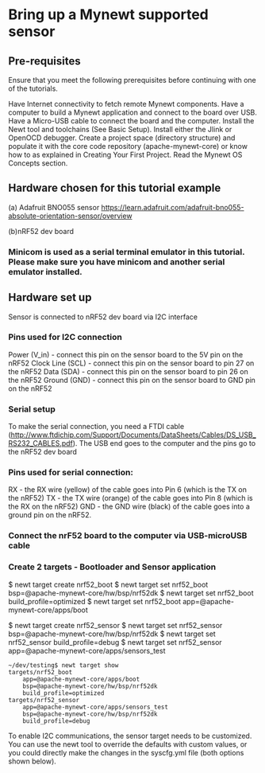 # Bring up a Mynewt supported sensor

## Pre-requisites

Ensure that you meet the following prerequisites before continuing with one of the tutorials.

Have Internet connectivity to fetch remote Mynewt components.
Have a computer to build a Mynewt application and connect to the board over USB.
Have a Micro-USB cable to connect the board and the computer.
Install the Newt tool and toolchains (See Basic Setup).
Install either the Jlink or OpenOCD debugger.
Create a project space (directory structure) and populate it with the core code repository (apache-mynewt-core) or know how to as explained in Creating Your First Project.
Read the Mynewt OS Concepts section.

## Hardware chosen for this tutorial example

(a) Adafruit BNO055 sensor
https://learn.adafruit.com/adafruit-bno055-absolute-orientation-sensor/overview

(b)nRF52 dev board

### Minicom is used as a serial terminal emulator in this tutorial.  Please make sure you have minicom and another serial emulator installed.

## Hardware set up

Sensor is connected to nRF52 dev board via I2C interface

### Pins used for I2C connection
Power (V_in) - connect this pin on the sensor board to the 5V pin on the nRF52
Clock Line (SCL) - connect this pin on the sensor board to pin 27 on the nRF52
Data (SDA) - connect this pin on the sensor board to pin 26 on the nRF52
Ground (GND) - connect this pin on the sensor board to GND pin on the nRF52

### Serial setup
To make the serial connection, you need a FTDI cable (http://www.ftdichip.com/Support/Documents/DataSheets/Cables/DS_USB_RS232_CABLES.pdf).  The USB end goes to the computer and the pins go to the nRF52 dev board

### Pins used for serial connection:
RX - the RX wire (yellow) of the cable goes into Pin 6 (which is the TX on the nRF52)
TX - the TX wire (orange) of the cable goes into Pin 8 (which is the RX on the nRF52)
GND - the GND wire (black) of the cable goes into a ground pin on the nRF52.

### Connect the nrF52 board to the computer via USB-microUSB cable

### Create 2 targets - Bootloader and Sensor application

$ newt target create nrf52_boot
$ newt target set nrf52_boot bsp=@apache-mynewt-core/hw/bsp/nrf52dk
$ newt target set nrf52_boot build_profile=optimized
$ newt target set nrf52_boot app=@apache-mynewt-core/apps/boot

$ newt target create nrf52_sensor
$ newt target set nrf52_sensor bsp=@apache-mynewt-core/hw/bsp/nrf52dk
$ newt target set nrf52_sensor build_profile=debug
$ newt target set nrf52_sensor app=@apache-mynewt-core/apps/sensors_test

```no-highlight
~/dev/testing$ newt target show
targets/nrf52_boot
    app=@apache-mynewt-core/apps/boot
    bsp=@apache-mynewt-core/hw/bsp/nrf52dk
    build_profile=optimized
targets/nrf52_sensor
    app=@apache-mynewt-core/apps/sensors_test
    bsp=@apache-mynewt-core/hw/bsp/nrf52dk
    build_profile=debug
``` 
  
To enable I2C communications, the sensor target needs to be customized.  You can use the newt tool to override the defaults with custom values, or you could directly make the changes in the syscfg.yml file (both options shown below).



